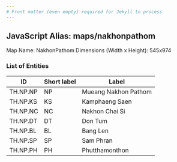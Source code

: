 ```yaml
---
# Front matter (even empty) required for Jekyll to process
---
```


## JavaScript Alias: maps/nakhonpathom

Map Name: NakhonPathom
Dimensions (Width x Height): 545x974

### List of Entities

| ID       | Short label | Label                |
| -------- | ----------- | -------------------- |
| TH.NP.NP | NP          | Mueang Nakhon Pathom |
| TH.NP.KS | KS          | Kamphaeng Saen       |
| TH.NP.NC | NC          | Nakhon Chai Si       |
| TH.NP.DT | DT          | Don Tum              |
| TH.NP.BL | BL          | Bang Len             |
| TH.NP.SP | SP          | Sam Phran            |
| TH.NP.PH | PH          | Phutthamonthon       |
